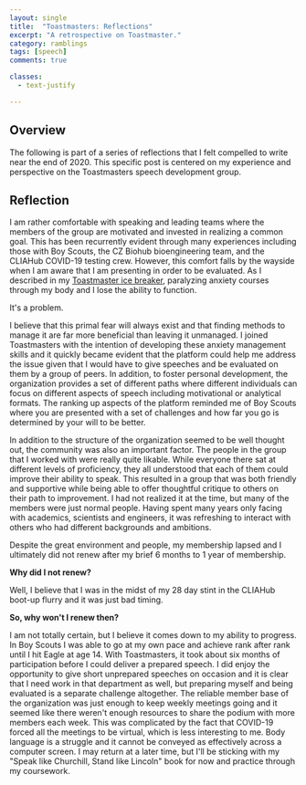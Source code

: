 ```yaml
---
layout: single
title:  "Toastmasters: Reflections"
excerpt: "A retrospective on Toastmaster."
category: ramblings
tags: [speech]
comments: true

classes:
  - text-justify

---
```

## Overview
The following is part of a series of reflections that I felt compelled to write near the end of 2020. This specific post is centered on my experience and perspective on the Toastmasters speech development group.

## Reflection

I am rather comfortable with speaking and leading teams where the members of the group are motivated and invested in realizing a common goal. This has been recurrently evident through many experiences including those with Boy Scouts, the CZ Biohub bioengineering team, and the CLIAHub COVID-19 testing crew. However, this comfort falls by the wayside when I am aware that I am presenting in order to be evaluated. As I described in my [Toastmaster ice breaker](/ramblings/2020/02/08/ice-breaker), paralyzing anxiety courses through my body and I lose the ability to function.

It's a problem.

I believe that this primal fear will always exist and that finding methods to manage it are far more beneficial than leaving it unmanaged. I joined Toastmasters with the intention of developing these anxiety management skills and it quickly became evident that the platform could help me address the issue given that I would have to give speeches and be evaluated on them by a group of peers. In addition, to foster personal development, the organization provides a set of different paths where different individuals can focus on different aspects of speech including motivational or analytical formats. The ranking up aspects of the platform reminded me of Boy Scouts where you are presented with a set of challenges and how far you go is determined by your will to be better.

In addition to the structure of the organization seemed to be well thought out, the community was also an important factor. The people in the group that I worked with were really quite likable. While everyone there sat at different levels of proficiency, they all understood that each of them could improve their ability to speak. This resulted in a group that was both friendly and supportive while being able to offer thoughtful critique to others on their path to improvement. I had not realized it at the time, but many of the members were just normal people. Having spent many years only facing with academics, scientists and engineers, it was refreshing to interact with others who had different backgrounds and ambitions. 

Despite the great environment and people, my membership lapsed and I ultimately did not renew after my brief 6 months to 1 year of membership. 

**Why did I not renew?**

Well, I believe that I was in the midst of my 28 day stint in the CLIAHub boot-up flurry and it was just bad timing. 

**So, why won't I renew then?**

I am not totally certain, but I believe it comes down to my ability to progress. In Boy Scouts I was able to go at my own pace and achieve rank after rank until I hit Eagle at age 14. With Toastmasters, it took about six months of participation before I could deliver a prepared speech. I did enjoy the opportunity to give short unprepared speeches on occasion and it is clear that I need work in that department as well, but preparing myself and being evaluated is a separate challenge altogether. The reliable member base of the organization was just enough to keep weekly meetings going and it seemed like there weren't enough resources to share the podium with more members each week. This was complicated by the fact that COVID-19 forced all the meetings to be virtual, which is less interesting to me. Body language is a struggle and it cannot be conveyed as effectively across a computer screen. I may return at a later time, but I'll be sticking with my "Speak like Churchill, Stand like Lincoln" book for now and practice through my coursework.